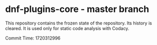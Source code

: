 # dnf-plugins-core - master branch

This repository contains the frozen state of the repository.
Its history is cleared. It is used only for static code
analysis with Codacy.

Commit Time: 1720312996